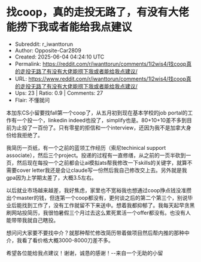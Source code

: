 # 找coop，真的走投无路了，有没有大佬能捞下我或者能给我点建议

- Subreddit: r_iwanttorun
- Author: Opposite-Car2809
- Created: 2025-06-04 04:24:10 UTC
- Permalink: https://reddit.com/r/iwanttorun/comments/1l2wis4/找coop真的走投无路了有没有大佬能捞下我或者能给我点建议/
- URL: https://www.reddit.com/r/iwanttorun/comments/1l2wis4/找coop真的走投无路了有没有大佬能捞下我或者能给我点建议/
- Ups: 23 | Ratio: 0.9 | Comments: 27
- Flair: 不懂就问


本加东CS小留要找fall第一个coop了，从五月初到现在基本学校的job
portal的工作有一个投一个，linkedin
indeed也投了，simplify也是。80+10+10差不多到目前为止投了一百份了。只有零星的拒信和一个interview，还因为我不是加拿大身份给我拒绝了。

我简历一页纸，有一个之前的蓝领工作经历（索尼techinical support
associate），然后三个project。投递的过程有一直修缮，从之前的一页半砍到一页，然后现在每投一个之前都会让ai模拟ats帮我修改一下skills的关键字，就算不需要cover
letter我还是会让claude写一份然后我自己修改交上去。另外就是我gpa因为上学期太差了，大概3.5左右。

以后就业市场越来越差，我好焦虑，家里也不宽裕我也想通过coop挣点钱没准攒出个master的钱，但连第一个coop都没有，更何谈之后的第二个第三个，别说毕业后能找到工作了，没有工作就留不下来送中。想着我都抑郁了。我每天起早贪黑刷网站投简历，我很怕暑假三个月过去这么累死累活一个offer都没有。也没有人能带带我就自己瞎投。

想问问大家要不要找中介？就那种帮忙修改简历带着做项目然后帮内推的那种中介，我看了看价格大概3000-8000刀差不多。

希望各位能给我点建议！谢谢，诚恳的感谢！--来自一个无助的小留

